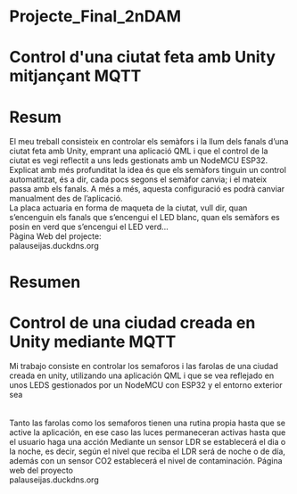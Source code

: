 # Projecte_Final_2nDAM
# Control d'una ciutat feta amb Unity mitjançant MQTT<br/>

# Resum
El meu treball consisteix en controlar  els semàfors i la llum dels fanals
d’una ciutat feta amb Unity, emprant una aplicació QML i que el control de la ciutat es
vegi reflectit a uns leds gestionats amb un NodeMCU ESP32.<br/>
Explicat amb més profunditat la idea és que els semàfors tinguin un control
automatitzat, és a dir, cada pocs segons el semàfor canvia; i el mateix passa amb els
fanals. A més a més, aquesta configuració es podrà canviar manualment des de
l’aplicació.<br/>
La placa actuaria en forma de maqueta de la ciutat, vull dir, quan s’encenguin els fanals
que s’encengui el LED blanc, quan els semàfors es posin en verd que s’encengui el LED
verd...<br/>
Pàgina Web del projecte:<br/>
palauseijas.duckdns.org

# Resumen

# Control de una ciudad creada en Unity  mediante MQTT <br/>
Mi trabajo consiste en controlar los semaforos i las farolas de una ciudad creada en unity, utilizando
una aplicación QML i que se vea reflejado en unos LEDS gestionados por un NodeMCU con ESP32 y el entorno exterior sea <br/>
<br/>
<br/>
Tanto las farolas como los semaforos tienen una rutina propia hasta que se active la aplicación, en ese caso las luces permaneceran activas hasta que el usuario haga una acción
Mediante un sensor LDR se establecerá el dia o la noche, es decir, según el nivel que reciba el LDR será de noche o de día, además con un sensor CO2 establecerá el nivel de contaminación.
Página web del proyecto <br/>
palauseijas.duckdns.org

